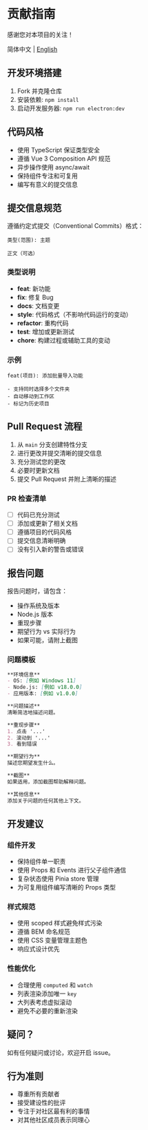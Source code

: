 # 贡献指南

感谢您对本项目的关注！

简体中文 | [English](./CONTRIBUTING.md)

## 开发环境搭建

1. Fork 并克隆仓库
2. 安装依赖: `npm install`
3. 启动开发服务器: `npm run electron:dev`

## 代码风格

- 使用 TypeScript 保证类型安全
- 遵循 Vue 3 Composition API 规范
- 异步操作使用 async/await
- 保持组件专注和可复用
- 编写有意义的提交信息

## 提交信息规范

遵循约定式提交（Conventional Commits）格式：

```
类型(范围): 主题

正文（可选）
```

### 类型说明

- **feat**: 新功能
- **fix**: 修复 Bug
- **docs**: 文档变更
- **style**: 代码格式（不影响代码运行的变动）
- **refactor**: 重构代码
- **test**: 增加或更新测试
- **chore**: 构建过程或辅助工具的变动

### 示例

```
feat(项目): 添加批量导入功能

- 支持同时选择多个文件夹
- 自动移动到工作区
- 标记为历史项目
```

## Pull Request 流程

1. 从 `main` 分支创建特性分支
2. 进行更改并提交清晰的提交信息
3. 充分测试您的更改
4. 必要时更新文档
5. 提交 Pull Request 并附上清晰的描述

### PR 检查清单

- [ ] 代码已充分测试
- [ ] 添加或更新了相关文档
- [ ] 遵循项目的代码风格
- [ ] 提交信息清晰明确
- [ ] 没有引入新的警告或错误

## 报告问题

报告问题时，请包含：

- 操作系统及版本
- Node.js 版本
- 重现步骤
- 期望行为 vs 实际行为
- 如果可能，请附上截图

### 问题模板

```markdown
**环境信息**
- OS: [例如 Windows 11]
- Node.js: [例如 v18.0.0]
- 应用版本: [例如 v1.0.0]

**问题描述**
清晰简洁地描述问题。

**重现步骤**
1. 点击 '...'
2. 滚动到 '...'
3. 看到错误

**期望行为**
描述您期望发生什么。

**截图**
如果适用，添加截图帮助解释问题。

**其他信息**
添加关于问题的任何其他上下文。
```

## 开发建议

### 组件开发

- 保持组件单一职责
- 使用 Props 和 Events 进行父子组件通信
- 复杂状态使用 Pinia store 管理
- 为可复用组件编写清晰的 Props 类型

### 样式规范

- 使用 scoped 样式避免样式污染
- 遵循 BEM 命名规范
- 使用 CSS 变量管理主题色
- 响应式设计优先

### 性能优化

- 合理使用 `computed` 和 `watch`
- 列表渲染添加唯一 `key`
- 大列表考虑虚拟滚动
- 避免不必要的重新渲染

## 疑问？

如有任何疑问或讨论，欢迎开启 issue。

## 行为准则

- 尊重所有贡献者
- 接受建设性的批评
- 专注于对社区最有利的事情
- 对其他社区成员表示同理心

